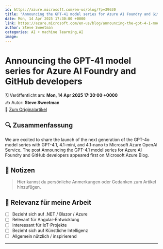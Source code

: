 ```yaml
---
id: https://azure.microsoft.com/en-us/blog/?p=39630
title: "Announcing the GPT-41 model series for Azure AI Foundry and GitHub developers"
date: Mon, 14 Apr 2025 17:30:00 +0000
link: https://azure.microsoft.com/en-us/blog/announcing-the-gpt-4-1-model-series-for-azure-ai-foundry-developers/
author: Steve Sweetman
categories: AI + machine learning,AI
image: 
---
```


# Announcing the GPT-41 model series for Azure AI Foundry and GitHub developers

🗓️ Veröffentlicht am: **Mon, 14 Apr 2025 17:30:00 +0000**  
✍️ Autor: **Steve Sweetman**  
🔗 [Zum Originalartikel](https://azure.microsoft.com/en-us/blog/announcing-the-gpt-4-1-model-series-for-azure-ai-foundry-developers/)

## 🔍 Zusammenfassung

We are excited to share the launch of the next generation of the GPT-4o model series with GPT-4.1, 4.1-mini, and 4.1-nano to Microsoft Azure OpenAI Service. The post Announcing the GPT-4.1 model series for Azure AI Foundry and GitHub developers appeared first on Microsoft Azure Blog. 

## 📌 Notizen

> Hier kannst du persönliche Anmerkungen oder Gedanken zum Artikel hinzufügen.

## 🧠 Relevanz für meine Arbeit

- [ ] Bezieht sich auf .NET / Blazor / Azure
- [ ] Relevant für Angular-Entwicklung
- [ ] Interessant für IoT-Projekte
- [ ] Bezieht sich auf Künstliche Intelligenz
- [ ] Allgemein nützlich / inspirierend

---
